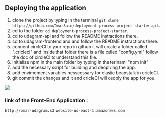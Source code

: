 ## Deploying the application

1. clone the project by typing in the terminal `git clone https://github.com/Omar3ain/deployment-process-project-starter.git`.
2. cd to the folder `cd deployment-process-project-starter`.
3. cd to udagram-api and follow the README instractions there.
4. cd to udagram-frontend and and follow the README instractions there.
5. connent circleCI to your repo in github it will create a folder called ".cricleci" and inside that folder there is a file called "config.yml" follow the doc of circleCI to understand this file.
6. initialize npm in the main folder by typing in the terinaml "npm init"
7. add the necessary script for building and deoplying the app.
8. add envimoment variables nesscessary for elastic beanstalk in cricleCI.
9. git commit the changes and it and cricleCI will deoply the app for you.
<img src="./screenshots/sercet keys.PNG">

### link of the Front-End Application :
    http://omar-udagram.s3-website-us-east-1.amazonaws.com